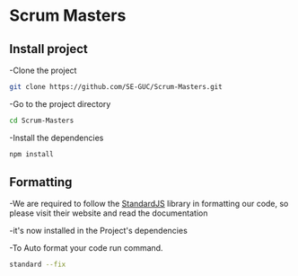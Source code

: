 # Scrum Masters

## Install project

-Clone the project
```bash
git clone https://github.com/SE-GUC/Scrum-Masters.git
```
-Go to the project directory
```bash
cd Scrum-Masters
```

-Install the dependencies
```bash
npm install
```

## Formatting

-We are required to follow the [StandardJS](https://standardjs.com/) library in formatting our code, so please visit their website and read the documentation

-it's now installed in the Project's dependencies

-To Auto format your code run command.

```bash
standard --fix
```